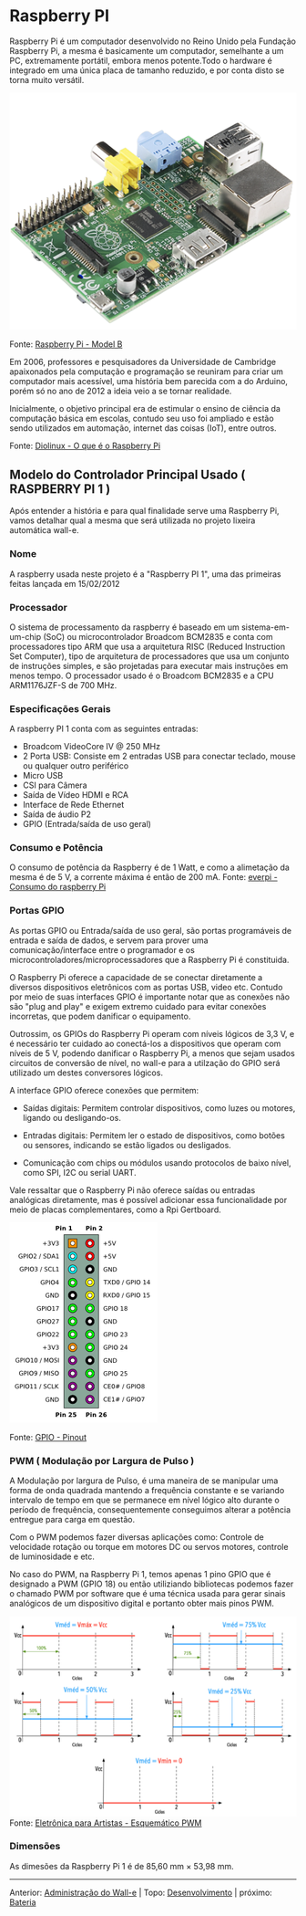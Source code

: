 # Raspberry PI 

Raspberry Pi é um computador desenvolvido no Reino Unido pela Fundação Raspberry Pi, a mesma é basicamente um computador, semelhante a um PC, extremamente portátil, embora menos potente.Todo o hardware é integrado em uma única placa de tamanho reduzido, e por conta disto se torna muito versátil.

![N|Walle](img/raspberry_foto.png) 

Fonte: [Raspberry Pi - Model B](https://www.sparkfun.com/products/retired/11546)

Em 2006, professores e pesquisadores da Universidade de Cambridge apaixonados pela computação e programação se reuniram para criar um computador mais acessível, uma história bem parecida com a do Arduino, porém só no ano de 2012 a ideia veio a se tornar realidade.

Inicialmente, o objetivo principal era de estimular o ensino de ciência da computação básica em escolas, contudo seu uso foi ampliado e estão sendo utilizados em automação, internet das coisas (IoT), entre outros.

Fonte: [Diolinux - O que é o Raspberry Pi](https://diolinux.com.br/tutoriais/o-que-e-o-raspberry-pi.html)


## Modelo do Controlador Principal Usado ( RASPBERRY PI 1 )

Após entender a história e para qual finalidade serve uma Raspberry Pi, vamos detalhar qual a mesma que será utilizada no projeto lixeira automática wall-e.


### Nome 

A raspberry usada neste projeto é a "Raspberry PI 1", uma das primeiras feitas lançada em 15/02/2012


### Processador

O sistema de processamento da raspberry é baseado em um sistema-em-um-chip (SoC) ou microcontrolador Broadcom BCM2835 e conta com processadores tipo ARM que usa a arquitetura RISC (Reduced Instruction Set Computer), tipo de arquitetura de processadores que usa um conjunto de instruções simples, e são projetadas para executar mais instruções em menos tempo.
O processador usado é o Broadcom BCM2835 e a CPU ARM1176JZF-S de 700 MHz.


### Especificações Gerais

A raspberry PI 1 conta com as seguintes entradas: 
- Broadcom VideoCore IV @ 250 MHz
- 2 Porta USB: Consiste em 2 entradas USB para conectar teclado, mouse ou qualquer outro periférico
- Micro USB
- CSI para Câmera
- Saída de Vídeo HDMI e RCA
- Interface de Rede Ethernet
- Saída de áudio P2
- GPIO (Entrada/saída de uso geral)


### Consumo e Potência

O consumo de potência da Raspberry é de 1 Watt, e como a alimetação da mesma é de 5 V, a corrente máxima é então de 200 mA.
Fonte: [everpi - Consumo do raspberry Pi](hhttp://blog.everpi.net/2015/04/projeto-consumo-do-raspberry-pi-parte-3-modelo-b-plus.html)


### Portas GPIO 

As portas GPIO ou Entrada/saída de uso geral, são portas programáveis de entrada e saída de dados, e servem para prover uma comunicação/interface entre o programador e os microcontroladores/microprocessadores que a Raspberry Pi é constituida.

O Raspberry Pi oferece a capacidade de se conectar diretamente a diversos dispositivos eletrônicos com as portas USB, video etc.  Contudo por meio de suas interfaces GPIO é importante notar que as conexões não são "plug and play" e exigem extremo cuidado para evitar conexões incorretas, que podem danificar o equipamento. 

Outrossim, os GPIOs do Raspberry Pi operam com níveis lógicos de 3,3 V, e é necessário ter cuidado ao conectá-los a dispositivos que operam com níveis de 5 V, podendo danificar o Raspberry Pi, a menos que sejam usados circuitos de conversão de nível, no wall-e para a utilzação do GPIO será utilizado um destes conversores lógicos. 

A interface GPIO oferece conexões que permitem:

- Saídas digitais: Permitem controlar dispositivos, como luzes ou motores, ligando ou desligando-os.

- Entradas digitais: Permitem ler o estado de dispositivos, como botões ou sensores, indicando se estão ligados ou desligados.

- Comunicação com chips ou módulos usando protocolos de baixo nível, como SPI, I2C ou serial UART.

Vale ressaltar que o Raspberry Pi não oferece saídas ou entradas analógicas diretamente, mas é possível adicionar essa funcionalidade por meio de placas complementares, como a Rpi Gertboard.

![N|Walle](img/gpio_rasp.png)

Fonte: [GPIO - Pinout](https://elinux.org/Category:RaspberryPi)


### PWM ( Modulação por Largura de Pulso )

A Modulação por largura de Pulso, é uma maneira de se manipular uma forma de onda quadrada mantendo a frequência constante e se variando intervalo de tempo em que se permanece em nível lógico alto durante o período de frequência, consequentemente conseguimos alterar a potência entregue para carga em questão.

Com o PWM podemos fazer diversas aplicações como: Controle de velocidade rotação ou torque em motores DC ou servos motores, controle de luminosidade e etc.

No caso do PWM, na Raspberry Pi 1, temos apenas 1 pino GPIO que é designado a PWM (GPIO 18) ou então utiliziando bibliotecas podemos fazer o chamado PWM por software que é uma técnica usada para gerar sinais analógicos de um dispositivo digital e portanto obter mais pinos PWM.

![N|Walle](img/pwm_esquematico.png)    
Fonte: [ Eletrônica para Artistas - Esquemático PWM ](https://eletronicaparaartistas.com.br/circuitos-integrados-7-pwm-com-555/)


### Dimensões
As dimesões da Raspberry Pi 1 é de 85,60 mm × 53,98 mm.


---
Anterior: [Administração do Wall-e](manutencao.md) | Topo: [Desenvolvimento](README.md) | próximo: [Bateria](bateria.md)